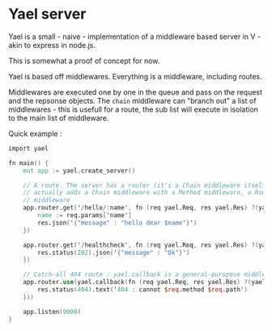 # Yael server

Yael is a small - naive - implementation of a middleware based server in V - akin to express in node.js.

This is somewhat a proof of concept for now.

Yael is based off middlewares. Everything is a middleware, including routes.

Middlewares are executed one by one in the queue and pass on the request and the repsonse objects. The `chain` middleware can "branch out" a list of middlewares - this is usefull for a route, the sub list will execute in isolation to the main list of middleware.

Quick example :

```v
import yael

fn main() {
	mut app := yael.create_server()

	// A route. The server has a router (it's a Chain middleware itself). router.get is a helper function that
	// actually adds a Chain middleware with a Method middleware, a Route middleware and an Callback
	// middleware
	app.router.get('/hello/:name', fn (req yael.Req, res yael.Res) ?(yael.Req, yael.Res) {
		name := req.params['name']
		res.json('{"message" : "hello dear $name"}')
	})

	app.router.get('/healthcheck', fn (req yael.Req, res yael.Res) ?(yael.Req, yael.Res) {
		res.status(202).json('{"message" : "Ok"}')
	})

    // Catch-all 404 route : yael.callback is a general-puropose middleware that executes a callback
	app.router.use(yael.callback(fn (req yael.Req, res yael.Res) ?(yael.Req, yael.Res) {
		res.status(404).text('404 : cannot $req.method $req.path')
	}))

	app.listen(9900)
}

```
